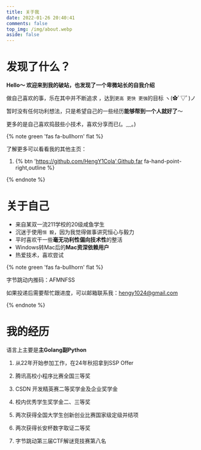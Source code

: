 ```yaml
---
title: 关于我
date: 2022-01-26 20:40:41
comments: false
top_img: /img/about.webp
aside: false
---
```


# 发现了什么？

**Hello～ 欢迎来到我的破站，也发现了一个卑微站长的自我介绍**

做自己喜欢的事，乐在其中并不断追求 ，达到`更高 更快 更强`的目标 ヽ(✿ﾟ▽ﾟ)ノ 

暂时没有任何功利想法，只是希望自己的一些经历**能够帮到一个人就好了**～

更多的是自己喜欢捣鼓些小技术，喜欢分享而已(。﹏。)

{% note green 'fas fa-bullhorn' flat %}

了解更多可以看看我的其他主页：

1.  {% btn 'https://github.com/HengY1Cola',Github,far fa-hand-point-right,outline %}

{% endnote %}

# 关于自己

- 来自某双一流211学校的20级咸鱼学生
- 沉迷于使用`恒 毅`，因为我觉得做事讲究恒心与毅力
- 平时喜欢干一些**毫无功利性偏向技术性**的整活
- Windows转Mac后的**Mac资深依赖用户**
- 热爱技术，喜欢尝试

{% note green 'fas fa-bullhorn' flat %}

字节跳动内推码：AFMNFSS

如果投递后需要帮忙跟进度，可以邮箱联系我：hengy1024@gmail.com

{% endnote %}

# 我的经历

语言上主要是**主Golang副Python**

1. 从22年开始参加工作，在24年秋招拿到SSP Offer

2. 腾讯高校小程序比赛全国三等奖

3. CSDN 开发精英赛二等奖学金及企业奖学金

4. 校内优秀学生奖学金二、三等奖

5. 两次获得全国大学生创新创业比赛国家级定级并结项

6. 两次获得长安杯数字取证二等奖

7. 字节跳动第三届CTF解谜竞技赛第八名
